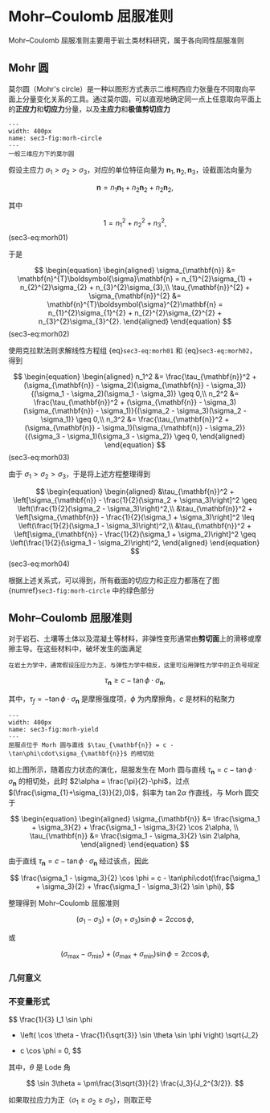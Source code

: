 # Mohr–Coulomb 屈服准则

<span class="gray-text">
Mohr–Coulomb 屈服准则主要用于岩土类材料研究，属于各向同性屈服准则
</span>

## Mohr 圆

莫尔圆（Mohr's circle）是一种以图形方式表示二维柯西应力张量在不同取向平面上分量变化关系的工具。通过莫尔圆，可以直观地确定同一点上任意取向平面上的**正应力**和**切应力**分量，以及**主应力**和**极值剪切应力**


```{figure} ../../../images/Plasticity/chap2/morh-circle.png
---
width: 400px
name: sec3-fig:morh-circle
---
一般三维应力下的莫尔圆
```

假设主应力 $\sigma_{1}> \sigma_{2}> \sigma_{3}$，对应的单位特征向量为 $\mathbf{n}_{1},\mathbf{n}_{2},\mathbf{n}_{3}$，设截面法向量为

$$
\mathbf{n} = n_{1}\mathbf{n}_{1} + n_{2}\mathbf{n}_{2} + n_{2}\mathbf{n}_{2},
$$

其中

$$
1 = n_{1}^{2}+n_{2}^{2}+n_{3}^{2},
$$ (sec3-eq:morh01)

于是

$$
\begin{equation}
\begin{aligned}
\sigma_{\mathbf{n}} &= \mathbf{n}^{T}\boldsymbol{\sigma}\mathbf{n} = n_{1}^{2}\sigma_{1} + n_{2}^{2}\sigma_{2} + n_{3}^{2}\sigma_{3},\\
\tau_{\mathbf{n}}^{2} + \sigma_{\mathbf{n}}^{2} &= \mathbf{n}^{T}\boldsymbol{\sigma}^{2}\mathbf{n}  = n_{1}^{2}\sigma_{1}^{2} + n_{2}^{2}\sigma_{2}^{2} + n_{3}^{2}\sigma_{3}^{2}.
\end{aligned}
\end{equation}
$$ (sec3-eq:morh02)



使用克拉默法则求解线性方程组 {eq}`sec3-eq:morh01` 和 {eq}`sec3-eq:morh02`，得到

$$
\begin{equation}
\begin{aligned}
n_1^2 &= \frac{\tau_{\mathbf{n}}^2 + (\sigma_{\mathbf{n}} - \sigma_2)(\sigma_{\mathbf{n}} - \sigma_3)}{(\sigma_1 - \sigma_2)(\sigma_1 - \sigma_3)} \geq 0,\\
n_2^2 &= \frac{\tau_{\mathbf{n}}^2 + (\sigma_{\mathbf{n}} - \sigma_3)(\sigma_{\mathbf{n}} - \sigma_1)}{(\sigma_2 - \sigma_3)(\sigma_2 - \sigma_1)} \geq 0,\\
n_3^2 &= \frac{\tau_{\mathbf{n}}^2 + (\sigma_{\mathbf{n}} - \sigma_1)(\sigma_{\mathbf{n}} - \sigma_2)}{(\sigma_3 - \sigma_1)(\sigma_3 - \sigma_2)} \geq 0,
\end{aligned}
\end{equation}
$$ (sec3-eq:morh03)

由于 $\sigma_{1}>\sigma_{2}>\sigma_{3}$，于是将上述方程整理得到

$$
\begin{equation}
\begin{aligned}
&\tau_{\mathbf{n}}^2 + \left[\sigma_{\mathbf{n}} - \frac{1}{2}(\sigma_2 + \sigma_3)\right]^2 \geq \left(\frac{1}{2}(\sigma_2 - \sigma_3)\right)^2,\\
&\tau_{\mathbf{n}}^2 + \left[\sigma_{\mathbf{n}} - \frac{1}{2}(\sigma_1 + \sigma_3)\right]^2 \leq \left(\frac{1}{2}(\sigma_1 - \sigma_3)\right)^2,\\
&\tau_{\mathbf{n}}^2 + \left[\sigma_{\mathbf{n}} - \frac{1}{2}(\sigma_1 + \sigma_2)\right]^2 \geq \left(\frac{1}{2}(\sigma_1 - \sigma_2)\right)^2,
\end{aligned}
\end{equation}
$$ (sec3-eq:morh04)


根据上述关系式，可以得到，所有截面的切应力和正应力都落在了图 {numref}`sec3-fig:morh-circle` 中的绿色部分

## Mohr–Coulomb 屈服准则

对于岩石、土壤等土体以及混凝土等材料，非弹性变形通常由**剪切面**上的滑移或摩擦主导。在这些材料中，破坏发生的面满足


```{margin}
在岩土力学中，通常假设压应力为正，与弹性力学中相反，这里可沿用弹性力学中的正负号规定
```

$$
\tau_{\mathbf{n}} \geq c - \tan\phi\cdot\sigma_{\mathbf{n}},
$$

其中，$\tau_{f}=-\tan\phi\cdot\sigma_{\mathbf{n}}$ 是摩擦强度项，$\phi$ 为内摩擦角，$c$ 是材料的粘聚力

```{figure} ../../../images/Plasticity/chap2/morh-yield.png
---
width: 400px
name: sec3-fig:morh-yield
---
屈服点位于 Morh 圆与直线 $\tau_{\mathbf{n}} = c - \tan\phi\cdot\sigma_{\mathbf{n}}$ 的相切处
```

如上图所示，随着应力状态的演化，屈服发生在 Morh 圆与直线 $\tau_{\mathbf{n}} = c - \tan\phi\cdot\sigma_{\mathbf{n}}$ 的相切处，此时 $2\alpha = \frac{\pi}{2}-\phi$，过点 $(\frac{\sigma_{1}+\sigma_{3}}{2},0)$，斜率为 $\tan2\alpha$ 作直线，与 Morh 圆交于

$$
\begin{equation}
\begin{aligned}
\sigma_{\mathbf{n}} &= \frac{\sigma_1 + \sigma_3}{2} + \frac{\sigma_1 - \sigma_3}{2} \cos 2\alpha, \\
\tau_{\mathbf{n}} &= \frac{\sigma_1 - \sigma_3}{2} \sin 2\alpha,
\end{aligned}
\end{equation}
$$

由于直线 $\tau_{\mathbf{n}} = c - \tan\phi\cdot\sigma_{\mathbf{n}}$ 经过该点，因此

$$
\frac{\sigma_1 - \sigma_3}{2} \cos \phi = c - \tan\phi\cdot(\frac{\sigma_1 + \sigma_3}{2} + \frac{\sigma_1 - \sigma_3}{2} \sin \phi),
$$

整理得到 Mohr–Coulomb 屈服准则

$$
(\sigma_1 - \sigma_3) + (\sigma_1 + \sigma_3)\sin\phi=2c\cos\phi,
$$

或

$$
(\sigma_{\max} - \sigma_{\min}) + (\sigma_{\max} + \sigma_{\min})\sin\phi=2c\cos\phi,
$$


### 几何意义

### 不变量形式

$$
\frac{1}{3} I_1 \sin \phi 
+ \left( \cos \theta - \frac{1}{\sqrt{3}} \sin \theta \sin \phi \right) \sqrt{J_2} 
- c \cos \phi = 0,
$$

其中，$\theta$ 是 Lode 角

$$
\sin 3\theta = \pm\frac{3\sqrt{3}}{2} \frac{J_3}{J_2^{3/2}}.
$$

如果取拉应力为正（$\sigma_{1}\geq\sigma_{2}\geq\sigma_{3}$），则取正号